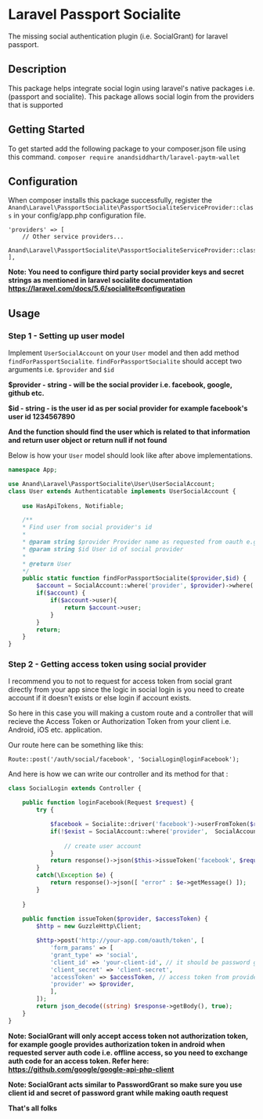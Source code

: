 # Laravel Passport Socialite
The missing social authentication plugin (i.e. SocialGrant) for laravel passport.

## Description
This package helps integrate social login using laravel's native packages i.e. (passport and socialite). This package allows social login from the providers that is supported 

## Getting Started
To get started add the following package to your composer.json file using this command.
`composer require anandsiddharth/laravel-paytm-wallet`

## Configuration
When composer installs this package successfully, register the   `Anand\Laravel\PassportSocialite\PassportSocialiteServiceProvider::class` in your config/app.php configuration file.


```
'providers' => [
    // Other service providers...
    Anand\Laravel\PassportSocialite\PassportSocialiteServiceProvider::class,
],
```

**Note: You need to configure third party social provider keys and secret strings as mentioned in laravel socialite documentation https://laravel.com/docs/5.6/socialite#configuration**

## Usage

### Step 1 - Setting up user model

Implement `UserSocialAccount` on your `User` model and then add method `findForPassportSocialite`.
`findForPassportSocialite` should accept two arguments i.e. `$provider` and `$id`
    
**$provider - string - will be the social provider i.e. facebook, google, github etc.**

**$id - string - is the user id as per social provider for example facebook's user id 1234567890**

**And the function should find the user which is related to that information and return user object or return null if not found**



Below is how your `User` model should look like after above implementations.

```php
namespace App;

use Anand\Laravel\PassportSocialite\User\UserSocialAccount;
class User extends Authenticatable implements UserSocialAccount {
    
    use HasApiTokens, Notifiable;

    /**
    * Find user from social provider's id
    * 
    * @param string $provider Provider name as requested from oauth e.g. facebook
    * @param string $id User id of social provider
    *
    * @return User
    */
    public static function findForPassportSocialite($provider,$id) {
        $account = SocialAccount::where('provider', $provider)->where('provider_user_id', $id)->first();
        if($account) {
            if($account->user){
                return $account->user;
            }
        }
        return;
    }
}
```

### Step 2 - Getting access token using social provider

I recommend you to not to request for access token from social grant directly from your app since the logic in social login is you need to create account if it doesn't exists or else login if account exists. 

So here in this case you will making a custom route and a controller that will recieve the Access Token or Authorization Token from your client i.e. Android, iOS etc. application.

Our route here can be something like this:

`Route::post('/auth/social/facebook', 'SocialLogin@loginFacebook');`

And here is how we can write our controller and its method for that :

```php
class SocialLogin extends Controller {

	public function loginFacebook(Request $request) {
		try {

			$facebook = Socialite::driver('facebook')->userFromToken($request->accessToken);
			if(!$exist = SocialAccount::where('provider',  SocialAccount::SERVICE_FACEBOOK)->where('provider_user_id', $facebook->getId())->first()){
				
				// create user account
			}
            return response()->json($this->issueToken('facebook', $request->accessToken));
		}
		catch(\Exception $e) {
			return response()->json([ "error" : $e->getMessage() ]);
		}
		
	}
    
	public function issueToken($provider, $accessToken) {
		$http = new GuzzleHttp\Client;

		$http->post('http://your-app.com/oauth/token', [
		    'form_params' => [
			'grant_type' => 'social',
			'client_id' => 'your-client-id', // it should be password grant client
			'client_secret' => 'client-secret',
			'accessToken' => $accessToken, // access token from provider
			'provider' => $provider,
		    ],
		]);
		return json_decode((string) $response->getBody(), true);
	}
}
```

**Note: SocialGrant will only accept access token not authorization token, for example google provides authorization token in android when requested server auth code i.e. offline access, so you need to exchange auth code for an access token. Refer here: https://github.com/google/google-api-php-client**

**Note: SocialGrant acts similar to PasswordGrant so make sure you use client id and secret of password grant while making oauth request**


**That's all folks**
